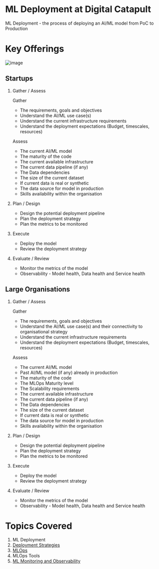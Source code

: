 # ML Deployment at Digital Catapult

ML Deployment - the process of deploying an AI/ML model from PoC to Production

# Key Offerings
![image](https://github.com/hema-dc/ML-Deployment/assets/93590728/39b27746-7cfb-41ca-9907-f5fe6789e753)


## Startups
1. Gather / Assess 

   Gather
      * The requirements, goals and objectives
      * Understand the AI/ML use case(s)
      * Understand the current infrastructure requirements
      * Understand the deployment expectations (Budget, timescales, resources)
   
   Assess
      * The current AI/ML model
      * The maturity of the code
      * The current available infrastructure
      * The current data pipeline (if any)
      * The Data dependencies
      * The size of the current dataset
      * If current data is real or synthetic
      * The data source for model in production
      * Skills availability within the organisation
3. Plan / Design
      * Design the potential deployment pipeline
      * Plan the deployment strategy
      * Plan the metrics to be monitored
4. Execute
      * Deploy the model
      * Review the deployment strategy
5. Evaluate / Review
      * Monitor the metrics of the model
      * Observability - Model health, Data health and Service health

## Large Organisations
1. Gather / Assess 

   Gather
      * The requirements, goals and objectives
      * Understand the AI/ML use case(s) and their connectivity to organisational strategy
      * Understand the current infrastructure requirements
      * Understand the deployment expectations (Budget, timescales, resources)
   
   Assess
      * The current AI/ML model
      * Past AI/ML model (if any) already in production
      * The maturity of the code
      * The MLOps Maturity level
      * The Scalability requirements
      * The current available infrastructure
      * The current data pipeline (if any)
      * The Data dependencies
      * The size of the current dataset
      * If current data is real or synthetic
      * The data source for model in production
      * Skills availability within the organisation
3. Plan / Design
      * Design the potential deployment pipeline
      * Plan the deployment strategy
      * Plan the metrics to be monitored
4. Execute
      * Deploy the model
      * Review the deployment strategy
5. Evaluate / Review
      * Monitor the metrics of the model
      * Observability - Model health, Data health and Service health

# Topics Covered
1. ML Deployment
2. [Deployment Strategies](https://github.com/hema-dc/ML-Deployment/blob/main/Offerings/Strategies.md)
3. [MLOps](https://github.com/hema-dc/ML-Deployment/blob/main/Offerings/MLOps.md) 
4. MLOps Tools
5. [ML Monitoring and Observability](https://github.com/hema-dc/ML-Deployment/blob/main/Offerings/Observability.md)



